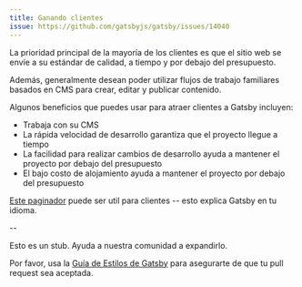 ```yaml
---
title: Ganando clientes
issue: https://github.com/gatsbyjs/gatsby/issues/14040
---
```


La prioridad principal de la mayoría de los clientes es que el sitio web se envíe a su estándar de calidad, a tiempo y por debajo del presupuesto. 

Además, generalmente desean poder utilizar flujos de trabajo familiares basados en CMS para crear, editar y publicar contenido.

Algunos beneficios que puedes usar para atraer clientes a Gatsby incluyen:

- Trabaja con su CMS
- La rápida velocidad de desarrollo garantiza que el proyecto llegue a tiempo
- La facilidad para realizar cambios de desarrollo ayuda a mantener el proyecto por debajo del presupuesto
- El bajo costo de alojamiento ayuda a mantener el proyecto por debajo del presupuesto

[Este paginador](/gatsby-one-pager.pdf) puede ser util para clientes -- esto explica Gatsby en tu idioma.

--

Esto es un stub. Ayuda a nuestra comunidad a expandirlo.

Por favor, usa la [Guía de Estilos de Gatsby](/contributing/gatsby-style-guide/) para asegurarte de que tu
pull request sea aceptada.
